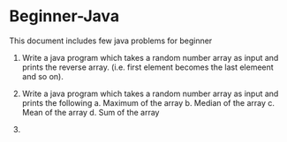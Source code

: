 # Beginner-Java
This document includes few java problems for beginner

1. Write a java program which takes a random number array as input and prints the reverse array.
  (i.e. first element becomes the last elemeent and so on).

2. Write a java program which takes a random number array as input and prints the following
  a. Maximum of the array
  b. Median of the array
  c. Mean of the array
  d. Sum of the array

3. 
